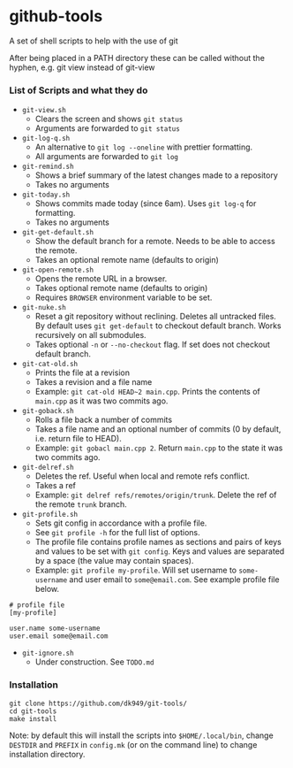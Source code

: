 # github-tools

A set of shell scripts to help with the use of git

After being placed in a PATH directory these can be called without the hyphen, e.g. git view instead of git-view


### List of Scripts and what they do

* `git-view.sh`
    * Clears the screen and shows `git status`
    * Arguments are forwarded to `git status`
* `git-log-q.sh`
    * An alternative to `git log --oneline` with prettier formatting.
    * All arguments are forwarded to `git log`
* `git-remind.sh`
    * Shows a brief summary of the latest changes made to a repository
    * Takes no arguments
* `git-today.sh`
    * Shows commits made today (since 6am). Uses `git log-q` for formatting.
    * Takes no arguments
* `git-get-default.sh`
    * Show the default branch for a remote. Needs to be able to access the
      remote.
    * Takes an optional remote name (defaults to origin)
* `git-open-remote.sh`
    * Opens the remote URL in a browser.
    * Takes optional remote name (defaults to origin)
    * Requires `BROWSER` environment variable to be set.
* `git-nuke.sh`
    * Reset a git repository without reclining. Deletes all untracked files. By
      default uses `git get-default` to checkout default branch. Works
      recursively on all submodules.
    * Takes optional `-n` or `--no-checkout` flag. If set does not checkout
      default branch.
* `git-cat-old.sh`
    * Prints the file at a revision
    * Takes a revision and a file name
    * Example: `git cat-old HEAD~2 main.cpp`. Prints the contents of `main.cpp`
      as it was two commits ago.
* `git-goback.sh`
    * Rolls a file back a number of commits
    * Takes a file name and an optional number of commits (0 by default, i.e.
      return file to HEAD).
    * Example: `git gobacl main.cpp 2`. Return `main.cpp` to the state it was
      two commits ago.
* `git-delref.sh`
    * Deletes the ref. Useful when local and remote refs conflict.
    * Takes a ref
    * Example: `git delref refs/remotes/origin/trunk`. Delete the ref of the
      remote `trunk` branch.
* `git-profile.sh`
    * Sets git config in accordance with a profile file.
    * See `git profile -h` for the full list of options.
    * The profile file contains profile names as sections and pairs of keys and
      values to be set with `git config`. Keys and values are separated by
      a space (the value may contain spaces).
    * Example: `git profile my-profile`. Will set username to `some-username`
      and user email to `some@email.com`. See example profile file below.
```
# profile file
[my-profile]

user.name some-username
user.email some@email.com
```
* `git-ignore.sh`
    * Under construction. See `TODO.md`

### Installation
```
git clone https://github.com/dk949/git-tools/
cd git-tools
make install
```

Note: by default this will install the scripts into `$HOME/.local/bin`, change
`DESTDIR` and `PREFIX` in `config.mk` (or on the command line) to change
installation directory.
